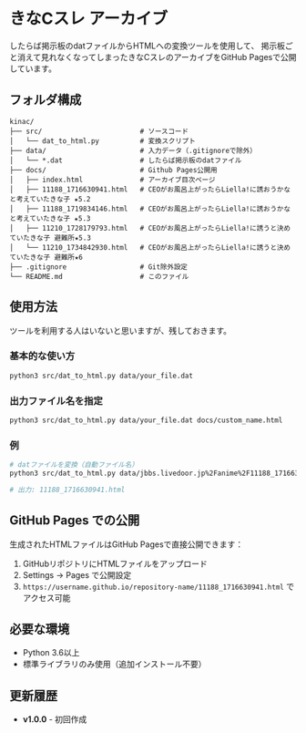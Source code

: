 # きなCスレ アーカイブ

したらば掲示板のdatファイルからHTMLへの変換ツールを使用して、
掲示板ごと消えて見れなくなってしまったきなCスレのアーカイブをGitHub Pagesで公開しています。

## フォルダ構成

```
kinac/
├── src/                        # ソースコード
│   └── dat_to_html.py          # 変換スクリプト
├── data/                       # 入力データ（.gitignoreで除外）
│   └── *.dat                   # したらば掲示板のdatファイル
├── docs/                       # Github Pages公開用
│   ├── index.html              # アーカイブ目次ページ
│   ├── 11188_1716630941.html   # CEOがお風呂上がったらLiella!に誘おうかなと考えていたきな子 ★5.2
│   ├── 11188_1719834146.html   # CEOがお風呂上がったらLiella!に誘おうかなと考えていたきな子 ★5.3
│   ├── 11210_1728179793.html   # CEOがお風呂上がったらLiella!に誘うと決めていたきな子 避難所★5.3
│   └── 11210_1734842930.html   # CEOがお風呂上がったらLiella!に誘うと決めていたきな子 避難所★6
├── .gitignore                  # Git除外設定
└── README.md                   # このファイル
```

## 使用方法

ツールを利用する人はいないと思いますが、残しておきます。

### 基本的な使い方

```bash
python3 src/dat_to_html.py data/your_file.dat
```

### 出力ファイル名を指定

```bash
python3 src/dat_to_html.py data/your_file.dat docs/custom_name.html
```

### 例

```bash
# datファイルを変換（自動ファイル名）
python3 src/dat_to_html.py data/jbbs.livedoor.jp%2Fanime%2F11188_1716630941.dat

# 出力: 11188_1716630941.html
```

## GitHub Pages での公開

生成されたHTMLファイルはGitHub Pagesで直接公開できます：

1. GitHubリポジトリにHTMLファイルをアップロード
2. Settings → Pages で公開設定
3. `https://username.github.io/repository-name/11188_1716630941.html` でアクセス可能

## 必要な環境

- Python 3.6以上
- 標準ライブラリのみ使用（追加インストール不要）

## 更新履歴

- **v1.0.0** - 初回作成
